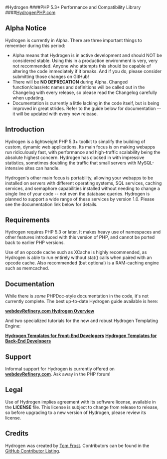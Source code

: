 #Hydrogen
####PHP 5.3+ Performance and Compatibility Library
####[HydrogenPHP.com](http://www.hydrogenphp.com)

Alpha Notice
-------------
Hydrogen is currently in Alpha.  There are three important things to remember during this period:

- Alpha means that Hydrogen is in active development and should NOT be considered stable.  Using this in a production environment is very, very not recommended.  Anyone who attempts this should be capable of altering the code immediately if it breaks.  And if you do, please consider submitting those changes on GitHub!
- There will be **NO DEPRECATION** during Alpha.  Changed function/class/etc names and definitions will be called out in the Changelog with every release, so please read the Changelog  carefully when updating.
- Documentation is currently a little lacking in the code itself, but is being improved in great strides.  Refer to the guide below for documentation -- it will be updated with every new release.

Introduction
-------------
Hydrogen is a lightweight PHP 5.3+ toolkit to simplify the building of custom, dynamic web applications.  Its main focus is on making webapps run ridiculously fast, with performance and high-traffic scalability being the absolute highest concern.  Hydrogen has clocked in with impressive statistics, sometimes doubling the traffic that small servers with MySQL-intensive sites can handle.

Hydrogen's other main focus is portability, allowing your webapps to be installed on servers with different operating systems, SQL services, caching services, and semaphore capabilities installed without needing to change a single line of your code -- not even the database queries.  Hydrogen is planned to support a wide range of these services by version 1.0.  Please see the documentation link below for details.

Requirements
-------------
Hydrogen requires PHP 5.3 or later.  It makes heavy use of namespaces and other features introduced with this version of PHP, and cannot be ported back to earlier PHP versions.

Use of an opcode cache such as XCache is highly recommended, as Hydrogen is able to run entirely without stat() calls when paired with an opcode cache.  Also recommended (but optional) is a RAM-caching engine such as memcached.

Documentation
--------------
While there is _some_ PHPDoc-style documentation in the code, it's not currently complete.  The best up-to-date Hydrogen guide available is here:

**[webdevRefinery.com Hydrogen Overview](http://www.webdevrefinery.com/forums/topic/1440-hydrogen-overview/)**

And two specialized tutorials for the new and robust Hydrogen Templating Engine:

**[Hydrogen Templates for Front-End Developers](http://www.webdevrefinery.com/forums/topic/6404-hydrogen-templates-for-front-end-developers/)**
**[Hydrogen Templates for Back-End Developers](http://www.webdevrefinery.com/forums/topic/6686-hydrogen-templates-for-back-end-developers/)**

Support
--------
Informal support for Hydrogen is currently offered on **[webdevRefinery.com](http://www.webdevrefinery.com)**.  Ask away in the PHP forum!

Legal
------
Use of Hydrogen implies agreement with its software license, available in the **LICENSE** file.  This license is subject to change from release to release, so before upgrading to a new version of Hydrogen, please review its license.

Credits
--------
Hydrogen was created by [Tom Frost](http://www.frosteddesign.com).
Contributors can be found in the [GitHub Contributor Listing](http://github.com/TomFrost/Hydrogen/contributors).